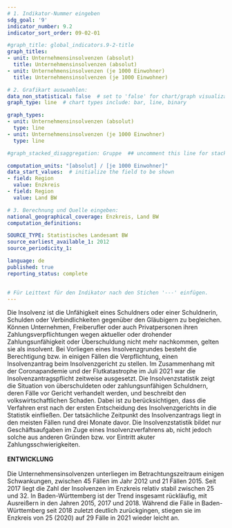 ```yaml
---
# 1. Indikator-Nummer eingeben 
sdg_goal: '9'
indicator_number: 9.2
indicator_sort_order: 09-02-01

#graph_title: global_indicators.9-2-title
graph_titles:
- unit: Unternehmensinsolvenzen (absolut)
  title: Unternehmensinsolvenzen (absolut)
- unit: Unternehmensinsolvenzen (je 1000 Einwohner)
  title: Unternehmensinsolvenzen (je 1000 Einwohner)

# 2. Grafikart auswaehlen: 
data_non_statistical: false  # set to 'false' for chart/graph visualization 
graph_type: line  # chart types include: bar, line, binary 

graph_types:
- unit: Unternehmensinsolvenzen (absolut)
  type: line
- unit: Unternehmensinsolvenzen (je 1000 Einwohner)
  type: line

#graph_stacked_disaggregation: Gruppe  ## uncomment this line for stacked bars. eplace 'Geschlecht' with the field of aggregation.

computation_units: "[absolut] / [je 1000 Einwohner]"
data_start_values:  # initialize the field to be shown
- field: Region
  value: Enzkreis
- field: Region
  value: Land BW

# 3. Berechnung und Quelle eingeben:
national_geographical_coverage: Enzkreis, Land BW
computation_definitions:

SOURCE_TYPE: Statistisches Landesamt BW
source_earliest_available_1: 2012
source_periodicity_1: 

language: de   
published: true 
reporting_status: complete
 
 
# Für Leittext für den Indikator nach den Stichen '---' einfügen. 
---
```

Die Insolvenz ist die Unfähigkeit eines Schuldners oder einer Schuldnerin, Schulden oder Verbindlichkeiten gegenüber den Gläubigern zu begleichen. Können Unternehmen, Freiberufler oder auch Privatpersonen ihren Zahlungsverpflichtungen wegen aktueller oder drohender Zahlungsunfähigkeit oder Überschuldung nicht mehr nachkommen, gelten sie als insolvent. Bei Vorliegen eines Insolvenzgrundes besteht die Berechtigung bzw. in einigen Fällen die Verpflichtung, einen Insolvenzantrag beim Insolvenzgericht zu stellen. Im Zusammenhang mit der Coronapandemie und der Flutkatastrophe im Juli 2021 war die Insolvenzantragspflicht zeitweise ausgesetzt. Die Insolvenzstatistik zeigt die Situation von überschuldeten oder zahlungsunfähigen Schuldnern, deren Fälle vor Gericht verhandelt werden, und beschreibt den volkswirtschaftlichen Schaden. Dabei ist zu berücksichtigen, dass die Verfahren erst nach der ersten Entscheidung des Insolvenzgerichts in die Statistik einfließen. Der tatsächliche Zeitpunkt des Insolvenzantrags liegt in den meisten Fällen rund drei Monate davor. Die Insolvenzstatistik bildet nur Geschäftsaufgaben im Zuge eines Insolvenzverfahrens ab, nicht jedoch solche aus anderen Gründen bzw. vor Eintritt akuter Zahlungsschwierigkeiten. <br>
<br>
**ENTWICKLUNG** <br>
<br>
Die Unternehmensinsolvenzen unterliegen im Betrachtungszeitraum einigen Schwankungen, zwischen 45 Fällen im Jahr 2012 und 21 Fällen 2015. Seit 2017 liegt die Zahl der Insolvenzen im Enzkreis relativ stabil zwischen 25 und 32. In Baden-Württemberg ist der Trend insgesamt rückläufig, mit Ausreißern in den Jahren 2015, 2017 und 2018. Während die Fälle in Baden-Württemberg seit 2018 zuletzt deutlich zurückgingen, stiegen sie im Enzkreis von 25 (2020) auf 29 Fälle in 2021 wieder leicht an.
